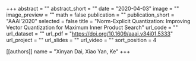 +++
abstract = ""
abstract_short = ""
date = "2020-04-03"
image = ""
image_preview = ""
math = false
publication = ""
publication_short = "AAAI’2020"
selected = false
title = "Norm-Explicit Quantization: Improving Vector Quantization for Maximum Inner Product Search"
url_code = ""
url_dataset = ""
url_pdf = "https://doi.org/10.1609/aaai.v34i01.5333"
url_project = ""
url_slides = ""
url_video = ""
sort_position = 4

[[authors]]
name = "Xinyan Dai, Xiao Yan, Ke"
+++